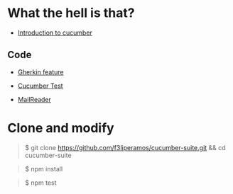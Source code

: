 # What the hell is that?
+ [Introduction to cucumber](https://docs.cucumber.io/guides/overview/)

## Code

+ [Gherkin feature](src/mailReader/mailReader.feature)

+ [Cucumber Test](src/mailReader/mailReader.steps.js)

+ [MailReader](src/mailReader/mailReader.js)


# Clone and modify
> $ git clone https://github.com/f3liperamos/cucumber-suite.git && cd cucumber-suite

> $ npm install

> $ npm test
